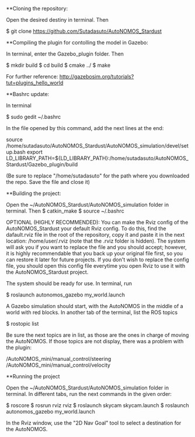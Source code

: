 **Cloning the repository:

Open the desired destiny in terminal. Then

$ git clone https://github.com/Sutadasuto/AutoNOMOS_Stardust

**Compiling the plugin for contolling the model in Gazebo:

In terminal, enter the Gazebo_plugin folder. Then

$ mkdir build
$ cd build
$ cmake ../
$ make

For further reference: http://gazebosim.org/tutorials?tut=plugins_hello_world

**Bashrc update:

In terminal

$ sudo  gedit ~/.bashrc

In the file opened by this command, add the next lines at the end:

source /home/sutadasuto/AutoNOMOS_Stardust/AutoNOMOS_simulation/devel/setup.bash
export LD_LIBRARY_PATH=${LD_LIBRARY_PATH}:/home/sutadasuto/AutoNOMOS_Stardust/Gazebo_plugin/build

(Be sure to replace "/home/sutadasuto" for the path where you downloaded the repo. Save the file and close it)

**Building the project:

Open the ~/AutoNOMOS_Stardust/AutoNOMOS_simulation folder in terminal. Then
$ catkin_make
$ source ~/.bashrc

OPTIONAL (HIGHLY RECOMMENDED): You can make the Rviz config of the AutoNOMOS_Stardust your default Rviz config. To do this, find the dafault.rviz file in the root of the repository, copy it and paste it in the next location: /home/user/.rviz (note that the .rviz folder is hidden). The system will ask you if you want to replace the file and you should accept; however, it is highly recommendable that you back up your original file first, so you can restore it later for future projects. If you don't wish to replace the config file, you should open this config file everytime you open Rviz to use it with the AutoNOMOS_Stardust project.

The system should be ready for use. In terminal, run

$ roslaunch autonomos_gazebo my_world.launch 

A Gazebo simulation should start, with the AutoNOMOS in the middle of a world with red blocks. In another tab of the terminal, list the ROS topics

$ rostopic list

Be sure the next topics are in list, as those are the ones in charge of moving the AutoNOMOS. If those topics are not display, there was a problem with the plugin:

/AutoNOMOS_mini/manual_control/steering
/AutoNOMOS_mini/manual_control/velocity

**Running the project

Open the ~/AutoNOMOS_Stardust/AutoNOMOS_simulation folder in terminal. In different tabs, run the next commands in the given order:

$ roscore
$ rosrun rviz rviz
$ roslaunch skycam skycam.launch
$ roslaunch autonomos_gazebo my_world.launch 

In the Rviz window, use the "2D Nav Goal" tool to select a destination for the AutoNOMOS.
